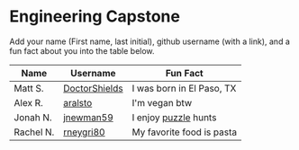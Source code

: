 # Engineering Capstone

Add your name (First name, last initial), github username (with a link), and a fun fact about you into the table below.

Name | Username | Fun Fact
--- | --- | ---
Matt S. | [DoctorShields](https://github.com/DoctorShields) | I was born in El Paso, TX
Alex R. | [aralsto](https://github.com/aralsto) | I'm vegan btw
Jonah N. | [jnewman59](https://github.com/jnewman59) | I enjoy [puzzle](http://hunt.mathcamp.org/puzzles/2019/snake_shack/threadsnake/) hunts
Rachel N. | [rneygri80](https://github.com/rneygri80) | My favorite food is pasta
